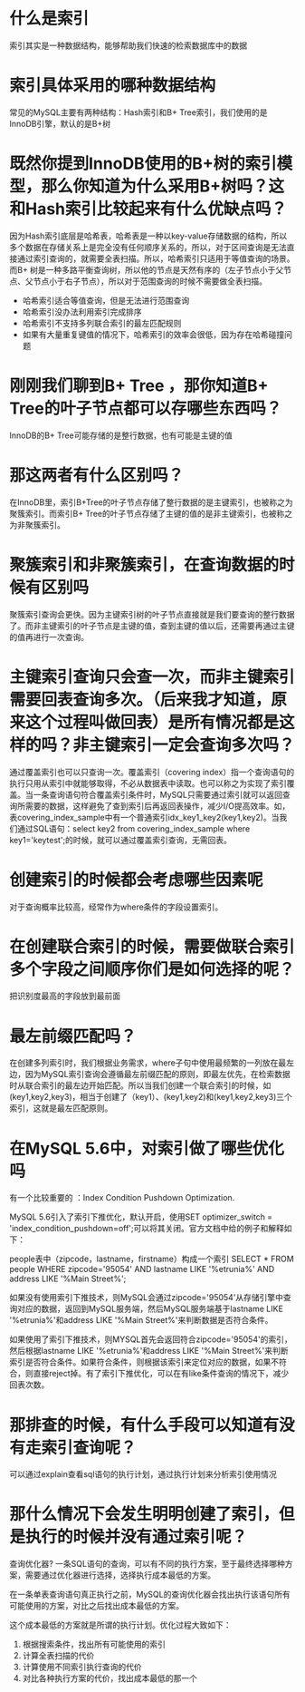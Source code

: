 # 什么是索引
索引其实是一种数据结构，能够帮助我们快速的检索数据库中的数据

# 索引具体采用的哪种数据结构
常见的MySQL主要有两种结构：Hash索引和B+ Tree索引，我们使用的是InnoDB引擎，默认的是B+树

# 既然你提到InnoDB使用的B+树的索引模型，那么你知道为什么采用B+树吗？这和Hash索引比较起来有什么优缺点吗？
因为Hash索引底层是哈希表，哈希表是一种以key-value存储数据的结构，所以多个数据在存储关系上是完全没有任何顺序关系的，所以，对于区间查询是无法直接通过索引查询的，就需要全表扫描。所以，哈希索引只适用于等值查询的场景。而B+ 树是一种多路平衡查询树，所以他的节点是天然有序的（左子节点小于父节点、父节点小于右子节点），所以对于范围查询的时候不需要做全表扫描。

- 哈希索引适合等值查询，但是无法进行范围查询 
- 哈希索引没办法利用索引完成排序 
- 哈希索引不支持多列联合索引的最左匹配规则 
- 如果有大量重复键值的情况下，哈希索引的效率会很低，因为存在哈希碰撞问题

# 刚刚我们聊到B+ Tree ，那你知道B+ Tree的叶子节点都可以存哪些东西吗？
InnoDB的B+ Tree可能存储的是整行数据，也有可能是主键的值

# 那这两者有什么区别吗？
在InnoDB里，索引B+Tree的叶子节点存储了整行数据的是主键索引，也被称之为聚簇索引。而索引B+ Tree的叶子节点存储了主键的值的是非主键索引，也被称之为非聚簇索引。

# 聚簇索引和非聚簇索引，在查询数据的时候有区别吗
聚簇索引查询会更快。因为主键索引树的叶子节点直接就是我们要查询的整行数据了。而非主键索引的叶子节点是主键的值，查到主键的值以后，还需要再通过主键的值再进行一次查询。

# 主键索引查询只会查一次，而非主键索引需要回表查询多次。（后来我才知道，原来这个过程叫做回表）是所有情况都是这样的吗？非主键索引一定会查询多次吗？
通过覆盖索引也可以只查询一次。覆盖索引（covering index）指一个查询语句的执行只用从索引中就能够取得，不必从数据表中读取。也可以称之为实现了索引覆盖。当一条查询语句符合覆盖索引条件时，MySQL只需要通过索引就可以返回查询所需要的数据，这样避免了查到索引后再返回表操作，减少I/O提高效率。如，表covering_index_sample中有一个普通索引idx_key1_key2(key1,key2)。当我们通过SQL语句：select key2 from covering_index_sample where key1='keytest';的时候，就可以通过覆盖索引查询，无需回表。

# 创建索引的时候都会考虑哪些因素呢
对于查询概率比较高，经常作为where条件的字段设置索引。

# 在创建联合索引的时候，需要做联合索引多个字段之间顺序你们是如何选择的呢？ 
把识别度最高的字段放到最前面

# 最左前缀匹配吗？
在创建多列索引时，我们根据业务需求，where子句中使用最频繁的一列放在最左边，因为MySQL索引查询会遵循最左前缀匹配的原则，即最左优先，在检索数据时从联合索引的最左边开始匹配。所以当我们创建一个联合索引的时候，如(key1,key2,key3)，相当于创建了（key1）、(key1,key2)和(key1,key2,key3)三个索引，这就是最左匹配原则。

# 在MySQL 5.6中，对索引做了哪些优化吗
有一个比较重要的 ：Index Condition Pushdown Optimization. 

MySQL 5.6引入了索引下推优化，默认开启，使用SET optimizer_switch = 'index_condition_pushdown=off';可以将其关闭。官方文档中给的例子和解释如下：

people表中（zipcode，lastname，firstname）构成一个索引
SELECT * FROM people WHERE zipcode='95054' AND lastname LIKE '%etrunia%' AND address LIKE '%Main Street%';

如果没有使用索引下推技术，则MySQL会通过zipcode='95054'从存储引擎中查询对应的数据，返回到MySQL服务端，然后MySQL服务端基于lastname LIKE '%etrunia%'和address LIKE '%Main Street%'来判断数据是否符合条件。

如果使用了索引下推技术，则MYSQL首先会返回符合zipcode='95054'的索引，然后根据lastname LIKE '%etrunia%'和address LIKE '%Main Street%'来判断索引是否符合条件。如果符合条件，则根据该索引来定位对应的数据，如果不符合，则直接reject掉。有了索引下推优化，可以在有like条件查询的情况下，减少回表次数。

# 那排查的时候，有什么手段可以知道有没有走索引查询呢？
可以通过explain查看sql语句的执行计划，通过执行计划来分析索引使用情况

# 那什么情况下会发生明明创建了索引，但是执行的时候并没有通过索引呢？ 
查询优化器?
一条SQL语句的查询，可以有不同的执行方案，至于最终选择哪种方案，需要通过优化器进行选择，选择执行成本最低的方案。

在一条单表查询语句真正执行之前，MySQL的查询优化器会找出执行该语句所有可能使用的方案，对比之后找出成本最低的方案。

这个成本最低的方案就是所谓的执行计划。优化过程大致如下：

1. 根据搜索条件，找出所有可能使用的索引 
2. 计算全表扫描的代价 
3. 计算使用不同索引执行查询的代价 
4. 对比各种执行方案的代价，找出成本最低的那一个

